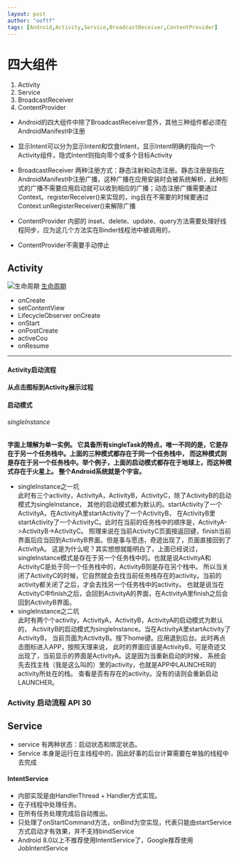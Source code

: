 ```yaml
---
layout: post
author: "ooftf"
tags: [Android,Activity,Service,BroadcastReceiver,ContentProvider]
---
```

# 四大组件
1. Activity
2. Service
3. BroadcastReceiver
4. ContentProvider

* Android的四大组件中除了BroadcastReceiver意外，其他三种组件都必须在AndroidManifest中注册
* 显示Intent可以分为显示Intent和饮食Intent，显示Intent明确的指向一个Activity组件，隐式Intent则指向零个或多个目标Activity

* BroadcastReceiver 两种注册方式：静态注射和动态注册。静态注册是指在AndroidManifest中注册广播，这种广播在应用安装时会被系统解析，此种形式的广播不需要应用启动就可以收到相应的广播；动态注册广播需要通过Context。registerReceiver()来实现的，ing且在不需要的时候要通过Context.unRegisterReceiver()来解除广播
* ContentProvider 内部的 inset、delete、update、query方法需要处理好线程同步，应为这几个方法实在Binder线程池中被调用的，
* ContentProvider不需要手动停止


## Activity
![生命周期](http://hi.csdn.net/attachment/201109/1/0_1314838777He6C.gif)
[生命周期](https://blog.csdn.net/xiajun2356033/article/details/78741121)
* onCreate
* setContentView
* LifecycleObserver onCreate
* onStart
* onPostCreate
* activeCou
* onResume

--------------------------------------------------------------------
#### Activity启动流程
#### 从点击图标到Activity展示过程
#### 启动模式
###### singleInstance
**字面上理解为单一实例。  它具备所有singleTask的特点，唯一不同的是，它是存在于另一个任务栈中。上面的三种模式都存在于同一个任务栈中，
而这种模式则是存在于另一个任务栈中。举个例子，上面的启动模式都存在于地球上，而这种模式存在于火星上。
整个Android系统就是个宇宙。**

* singleInstance之一坑  
此时有三个activity，ActivityA，ActivityB，ActivityC，除了ActivityB的启动模式为singleInstance，
其他的启动模式都为默认的。startActivity了一个ActivityA，在ActivityA里startActivity了一个ActivityB，
在ActivityB里startActivity了一个ActivityC。此时在当前的任务栈中的顺序是，ActivityA->ActivityB->ActivityC。
照理来说在当前ActivityC页面按返回键，finish当前界面后应当回到ActivityB界面。但是事与愿违，奇迹出现了，页面直接回到了ActivityA。
这是为什么呢？其实想想就能明白了，上面已经说过，singleInstance模式是存在于另一个任务栈中的。也就是说ActivityA和ActivityC是处于同一个任务栈中的，ActivityB则是存在另个栈中。
所以当关闭了ActivityC的时候，它自然就会去找当前任务栈存在的activity。当前的activity都关闭了之后，才会去找另一个任务栈中的activity。
也就是说当在ActivityC中finish之后，会回到ActivityA的界面，在ActivityA里finish之后会回到ActivityB界面。
*  singleInstance之二坑  
此时有两个个activity，ActivityA，ActivityB，ActivityA的启动模式为默认的，
ActivityB的启动模式为singleInstance。当在ActivityA里startActivity了ActivityB，
当前页面为ActivityB。按下home键。应用退到后台。此时再点击图标进入APP，按照天理来说，
此时的界面应该是ActivityB，可是奇迹又出现了，当前显示的界面是ActivityA。这是因为当重新启动的时候，
系统会先去找主栈（我是这么叫的）里的activity，也就是APP中LAUNCHER的activity所处在的栈。
查看是否有存在的activity。没有的话则会重新启动LAUNCHER。
###  Activity 启动流程 API 30

## Service
* service 有两种状态：启动状态和绑定状态。
* Service 本身是运行在主线程中的，因此好事的后台计算需要在单独的线程中去完成

#### IntentService
* 内部实现是由HandlerThread + Handler方式实现。
* 在子线程中处理任务。
* 在所有任务处理完成后自动推出。
* 只处理了onStartCommand方法，onBind为空实现，代表只能由startService方式启动才有效果，并不支持bindService
* Android 8.0以上不推荐使用IntentService了，Google推荐使用JobIntentService





